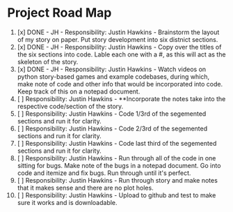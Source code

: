 <h1> Project Road Map </h1>

1. [x] DONE - JH -  Responsibility: Justin Hawkins  - Brainstorm the layout of my story on paper. Put story development into six distnict sections.
1. [x] DONE - JH -  Responsibility: Justin Hawkins  - Copy over the titles of the six sections into code. Lable each one with a #, as this will act as the skeleton of the story.
1. [x] DONE - JH -  Responsibility: Justin Hawkins  - Watch videos on python story-based games and example codebases, during which, make note of code and other info that would be incorporated into code. Keep track of this on a notepad document.
1. [ ] Responsibility: Justin Hawkins  - **Incorporate the notes take into the respective code/section of the story.
1. [ ] Responsibility: Justin Hawkins  - Code 1/3rd of the segemented sections and run it for clarity.
1. [ ] Responsibility: Justin Hawkins  - Code 2/3rd of the segemented sections and run it for clarity.
1. [ ] Responsibility: Justin Hawkins  - Code last third of the segemented sections and run it for clarity.
1. [ ] Responsibility: Justin Hawkins  - Run through all of the code in one sitting for bugs. Make note of the bugs in a notepad document. Go into code and itemize and fix bugs. Run through until it's perfect.
1. [ ] Responsibility: Justin Hawkins  - Run through story and make notes that it makes sense and there are no plot holes.
1. [ ] Responsibility: Justin Hawkins  - Upload to github and test to make sure it works and is downloadable.


   
